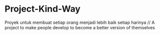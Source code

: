 # Project-Kind-Way
Proyek untuk membuat setiap orang menjadi lebih baik setiap harinya // A project to make people develop to become a better version of themselves
